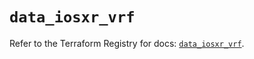 # `data_iosxr_vrf`

Refer to the Terraform Registry for docs: [`data_iosxr_vrf`](https://registry.terraform.io/providers/ciscodevnet/iosxr/0.6.0/docs/data-sources/vrf).
